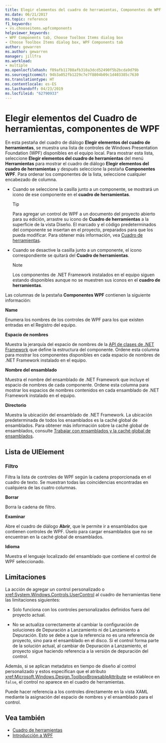 ```yaml
---
title: Elegir elementos del cuadro de herramientas, Componentes de WPF
ms.date: 06/21/2017
ms.topic: reference
f1_keywords:
- vs.chooseitems.wpfcomponents
helpviewer_keywords:
- WPF Components tab, Choose Toolbox Items dialog box
- Choose Toolbox Items dialog box, WPF Components tab
author: gewarren
ms.author: gewarren
manager: jillfra
ms.workload:
- multiple
ms.openlocfilehash: f09afb11708afb310a3dcd52490f5b2bcda9d79b
ms.sourcegitcommit: 94b3a052fb1229c7e7f8804b09c1d403385c7630
ms.translationtype: HT
ms.contentlocale: es-ES
ms.lasthandoff: 04/23/2019
ms.locfileid: "62790933"
---
```

# <a name="choose-toolbox-items-wpf-components"></a>Elegir elementos del Cuadro de herramientas, componentes de WPF

En esta pestaña del cuadro de diálogo **Elegir elementos del cuadro de herramientas**, se muestra una lista de controles de Windows Presentation Foundation (WPF) disponibles en el equipo local. Para mostrar esta lista, seleccione **Elegir elementos del cuadro de herramientas** del menú **Herramientas** para mostrar el cuadro de diálogo **Elegir elementos del cuadro de herramientas** y después seleccione la pestaña **Componentes WPF**. Para ordenar los componentes de la lista, seleccione cualquier encabezado de columna.

- Cuando se seleccione la casilla junto a un componente, se mostrará un icono de ese componente en el **cuadro de herramientas**.

    > [!TIP]
    > Para agregar un control de WPF a un documento del proyecto abierto para su edición, arrastre su icono de **Cuadro de herramientas** a la superficie de la vista Diseño. El marcado y el código predeterminados del componente se insertan en el proyecto, preparados para que los pueda modificar. Para obtener más información, vea [Cuadro de herramientas](../../ide/reference/toolbox.md).

- Cuando se desactive la casilla junto a un componente, el icono correspondiente se quitará del **Cuadro de herramientas**.

    > [!NOTE]
    > Los componentes de .NET Framework instalados en el equipo siguen estando disponibles aunque no se muestren sus iconos en el **cuadro de herramientas**.

Las columnas de la pestaña **Componentes WPF** contienen la siguiente información:

**Name**

Enumera los nombres de los controles de WPF para los que existen entradas en el Registro del equipo.

**Espacio de nombres**

Muestra la jerarquía del espacio de nombres de la [API de clases de .NET Framework](/dotnet/api/?view=netframework-4.7) que define la estructura del componente. Ordene esta columna para mostrar los componentes disponibles en cada espacio de nombres de .NET Framework instalado en el equipo.

**Nombre del ensamblado**

Muestra el nombre del ensamblado de .NET Framework que incluye el espacio de nombres de cada componente. Ordene esta columna para mostrar los espacios de nombres contenidos en cada ensamblado de .NET Framework instalado en el equipo.

**Directorio**

Muestra la ubicación del ensamblado de .NET Framework. La ubicación predeterminada de todos los ensamblados es la caché global de ensamblados. Para obtener más información sobre la caché global de ensamblados, consulte [Trabajar con ensamblados y la caché global de ensamblados](/dotnet/framework/app-domains/working-with-assemblies-and-the-gac).

## <a name="uielement-list"></a>Lista de UIElement

### <a name="filter"></a>Filtro

Filtra la lista de controles de WPF según la cadena proporcionada en el cuadro de texto. Se muestran todas las coincidencias encontradas en cualquiera de las cuatro columnas.

**Borrar**

Borra la cadena de filtro.

**Examinar**

Abre el cuadro de diálogo **Abrir**, que le permite ir a ensamblados que contienen controles de WPF. Úselo para cargar ensamblados que no se encuentran en la caché global de ensamblados.

**Idioma**

Muestra el lenguaje localizado del ensamblado que contiene el control de WPF seleccionado.

## <a name="limitations"></a>Limitaciones

La acción de agregar un control personalizado o <xref:System.Windows.Controls.UserControl> al cuadro de herramientas tiene las limitaciones siguientes:

- Solo funciona con los controles personalizados definidos fuera del proyecto actual.

- No se actualiza correctamente al cambiar la configuración de soluciones de Depuración a Lanzamiento ni de Lanzamiento a Depuración. Esto se debe a que la referencia no es una referencia de proyecto, sino para el ensamblado en el disco. Si el control forma parte de la solución actual, al cambiar de Depuración a Lanzamiento, el proyecto sigue haciendo referencia a la versión de depuración del control.

Además, si se aplican metadatos en tiempo de diseño al control personalizado y estos especifican que el atributo <xref:Microsoft.Windows.Design.ToolboxBrowsableAttribute> se establece en `false`, el control no aparece en el cuadro de herramientas.

Puede hacer referencia a los controles directamente en la vista XAML mediante la asignación del espacio de nombres y el ensamblado para el control.

## <a name="see-also"></a>Vea también

- [Cuadro de herramientas](../../ide/reference/toolbox.md)
- [Introducción a WPF](../../designers/getting-started-with-wpf.md)

